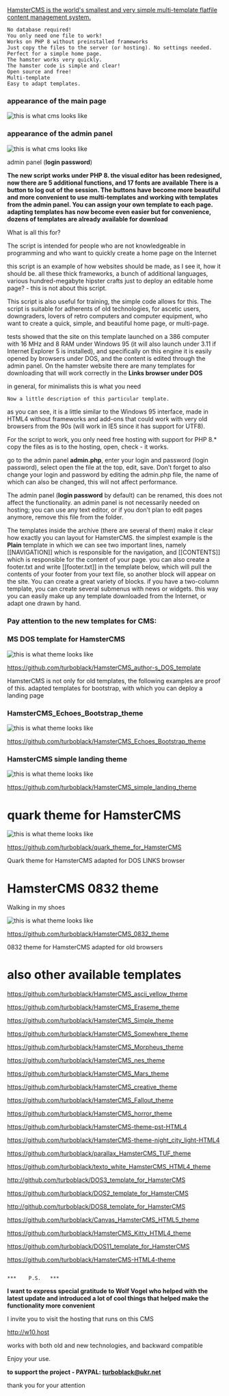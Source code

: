 [HamsterCMS is the world's smallest and very simple multi-template flatfile content management system.](http://old.net.eu.org/)



    No database required!
    You only need one file to work!
    Works on PHP 8 without preinstalled frameworks
    Just copy the files to the server (or hosting). No settings needed.
    Perfect for a simple home page.
    The hamster works very quickly.
    The hamster code is simple and clear!
    Open source and free!
    Multi-template
    Easy to adapt templates.
      
  


### appearance of the main page
![this is what cms looks like](https://github.com/turboblack/HamsterCMS/blob/master/image.png)

### appearance of the admin panel
![this is what cms looks like](https://github.com/turboblack/HamsterCMS/blob/master/adminpanel.png)

admin panel (**login password**)

**The new script works under PHP 8. 
the visual editor has been redesigned, now there are 5 additional functions, and 17 fonts are available
There is a button to log out of the session.
The buttons have become more beautiful and more convenient to use
multi-templates and working with templates from the admin panel.
You can assign your own template to each page. 
adapting templates has now become even easier
but for convenience, dozens of templates are already available for download**

What is all this for?

The script is intended for people who are not knowledgeable in programming 
and who want to quickly create a home page on the Internet

this script is an example of how websites should be made, as I see it, 
how it should be. all these thick frameworks, a bunch of 
additional languages, various hundred-megabyte hipster crafts 
just to deploy an editable home page? - this is not about this script.

This script is also useful for training, the simple code allows for this.
The script is suitable for adherents of old technologies, for ascetic users, 
downgraders, lovers of retro computers and computer equipment,
who want to create a quick, simple, and beautiful home page, or multi-page.

tests showed that the site on this template launched on a 386 computer 
with 16 MHz and 8 RAM under Windows 95 (it will also launch under 3.11 
if Internet Explorer 5 is installed), and specifically on this engine 
it is easily opened by browsers under DOS, and the content is edited 
through the admin panel. On the hamster website there are many templates 
for downloading that will work correctly in the **Links browser under DOS**

in general, for minimalists this is what you need

    Now a little description of this particular template.
as you can see, it is a little similar to the Windows 95 interface, 
made in HTML4 without frameworks and add-ons that could work 
with very old browsers from the 90s 
(will work in IE5 since it has support for UTF8).

For the script to work, you only need free hosting with support for PHP 8.*
copy the files as is to the hosting, open, check - it works.

go to the admin panel **admin.php**, enter your 
login and password (login password), select open the file at the top, edit, save.
Don’t forget to also change your login and password by 
editing the admin.php file, the name of which can also be changed, 
this will not affect performance.

The admin panel (**login password** by default) can be renamed, this does not affect the functionality.
an admin panel is not necessarily needed on hosting; you can use any text editor, or if you don’t plan to edit pages anymore, remove this file from the folder.

The templates inside the archive (there are several of them) make it clear how exactly you can layout for HamsterCMS. the simplest example is the **Plain** template in which we can see two important lines, namely [[NAVIGATION]] which is responsible for the navigation, and [[CONTENTS]] which is responsible for the content of your page. you can also create a footer.txt and write [[footer.txt]] in the template below, which will pull the contents of your footer from your text file, so another block will appear on the site. You can create a great variety of blocks. if you have a two-column template, you can create several submenus with news or widgets. this way you can easily make up any template downloaded from the Internet, or adapt one drawn by hand.

### Pay attention to the new templates for CMS:

### MS DOS template for HamsterCMS
![this is what theme looks like](https://github.com/turboblack/HamsterCMS_author-s_DOS_template/blob/main/dos_screenshot.png)

https://github.com/turboblack/HamsterCMS_author-s_DOS_template

HamsterCMS is not only for old templates, the following examples are proof of this. 
adapted templates for bootstrap, with which you can deploy a landing page

### HamsterCMS_Echoes_Bootstrap_theme
![this is what theme looks like](https://github.com/turboblack/HamsterCMS_Echoes_Bootstrap_theme/blob/main/example.png)

https://github.com/turboblack/HamsterCMS_Echoes_Bootstrap_theme

### HamsterCMS simple landing theme
![this is what theme looks like](https://github.com/turboblack/HamsterCMS_simple_landing_theme/blob/main/screenshot.png)

https://github.com/turboblack/HamsterCMS_simple_landing_theme

# quark theme for HamsterCMS 
![this is what theme looks like](https://github.com/turboblack/quark_theme_for_HamsterCMS/blob/main/quark.png)

https://github.com/turboblack/quark_theme_for_HamsterCMS

Quark theme for HamsterCMS adapted for DOS LINKS browser

# HamsterCMS 0832 theme

Walking in my shoes

![this is what theme looks like](https://github.com/turboblack/HamsterCMS_0832_theme/blob/main/0832.png)

https://github.com/turboblack/HamsterCMS_0832_theme

0832 theme for HamsterCMS adapted for old browsers    

# also other available templates
https://github.com/turboblack/HamsterCMS_ascii_yellow_theme

https://github.com/turboblack/HamsterCMS_Eraseme_theme

https://github.com/turboblack/HamsterCMS_Simple_theme

https://github.com/turboblack/HamsterCMS_Somewhere_theme

https://github.com/turboblack/HamsterCMS_Morpheus_theme

https://github.com/turboblack/HamsterCMS_nes_theme

https://github.com/turboblack/HamsterCMS_Mars_theme

https://github.com/turboblack/HamsterCMS_creative_theme

https://github.com/turboblack/HamsterCMS_Fallout_theme

https://github.com/turboblack/HamsterCMS_horror_theme

https://github.com/turboblack/HamsterCMS-theme-pst-HTML4

https://github.com/turboblack/HamsterCMS-theme-night_city_light-HTML4

https://github.com/turboblack/parallax_HamsterCMS_TUF_theme

https://github.com/turboblack/texto_white_HamsterCMS_HTML4_theme

http://github.com/turboblack/DOS3_template_for_HamsterCMS

https://github.com/turboblack/DOS2_template_for_HamsterCMS

http://github.com/turboblack/DOS8_template_for_HamsterCMS

https://github.com/turboblack/Canvas_HamsterCMS_HTML5_theme

https://github.com/turboblack/HamsterCMS_Kitty_HTML4_theme

https://github.com/turboblack/DOS11_template_for_HamsterCMS

https://github.com/turboblack/HamsterCMS-HTML4-theme

                                                                         ***    P.S.   ***
                                                                
**I want to express special gratitude to Wolf Vogel who helped with the latest update 
and introduced a lot of cool things that helped make the functionality more convenient**

I invite you to visit the hosting that runs on this CMS

http://w10.host

works with both old and new technologies, and backward compatible

Enjoy your use.

**to support the project - PAYPAL: turboblack@ukr.net**

thank you for your attention
